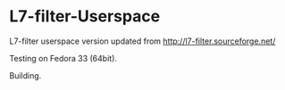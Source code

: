 # L7-filter-Userspace
L7-filter userspace version updated from http://l7-filter.sourceforge.net/

Testing on Fedora 33 (64bit).

Building.